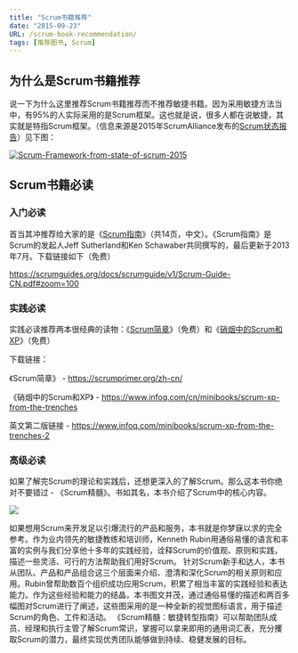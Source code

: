 ```yaml
---
title: "Scrum书籍推荐"
date: "2015-09-23"
URL: /scrum-book-recommendation/
tags: [推荐图书, Scrum]
---
```


## 为什么是Scrum书籍推荐

说一下为什么这里推荐Scrum书籍推荐而不推荐敏捷书籍。因为采用敏捷方法当中，有95%的人实际采用的是Scrum框架。这也就是说，很多人都在说敏捷，其实就是特指Scrum框架。（信息来源是2015年ScrumAlliance发布的[Scrum状态报告](https://www.scrumalliance.org/why-scrum/state-of-scrum-report/2015-state-of-scrum)）见下图：

[![Scrum-Framework-from-state-of-scrum-2015](/wp-content/uploads/2015/09/Scrum-Framework-from-state-of-scrum-2015.png)](/wp-content/uploads/2015/09/Scrum-Framework-from-state-of-scrum-2015.png)

## Scrum书籍必读

### 入门必读

首当其冲推荐给大家的是《[Scrum指南](https://scrumguides.org/docs/scrumguide/v1/Scrum-Guide-CN.pdf#zoom=100)》（共14页，中文）。《Scrum指南》是Scrum的发起人Jeff Sutherland和Ken Schawaber共同撰写的，最后更新于2013年7月。下载链接如下（免费）

https://scrumguides.org/docs/scrumguide/v1/Scrum-Guide-CN.pdf#zoom=100

### 实践必读

实践必读推荐两本很经典的读物：《[Scrum简章](https://scrumprimer.org/zh-cn/)》（免费）和《[硝烟中的Scrum和XP](https://www.infoq.com/cn/minibooks/scrum-xp-from-the-trenches)》（免费）

下载链接：

《Scrum简章》 - https://scrumprimer.org/zh-cn/

《硝烟中的Scrum和XP》 - https://www.infoq.com/cn/minibooks/scrum-xp-from-the-trenches

英文第二版链接 - https://www.infoq.com/minibooks/scrum-xp-from-the-trenches-2

### 高级必读

如果了解完Scrum的理论和实践后，还想更深入的了解Scrum。那么这本书你绝对不要错过 - 《Scrum精髓》。书如其名，本书介绍了Scrum中的核心内容。

![](https://ec4.images-amazon.com/images/I/519BEghvTaL._SX397_BO1,204,203,200_.jpg)

如果想用Scrum来开发足以引爆流行的产品和服务，本书就是你梦寐以求的完全参考。作为业内领先的敏捷教练和培训师，Kenneth Rubin用通俗易懂的语言和丰富的实例与我们分享他十多年的实践经验，诠释Scrum的价值观、原则和实践，描述一些灵活、可行的方法帮助我们用好Scrum。 针对Scrum新手和达人，本书从团队、产品和产品组合这三个层面来介绍、澄清和深化Scrum的相关原则和应用。Rubin曾帮助数百个组织成功应用Scrum，积累了相当丰富的实践经验和表达能力。作为这些经验和能力的结晶，本书图文并茂，通过通俗易懂的描述和两百多幅图对Scrum进行了阐述，这些图采用的是一种全新的视觉图标语言，用于描述Scrum的角色、工件和活动。 《Scrum精髓：敏捷转型指南》可以帮助团队成员、经理和执行主管了解Scrum常识，掌握可以拿来即用的通用词汇表，充分攫取Scrum的潜力，最终实现优秀团队能够做到持续、稳健发展的目标。
